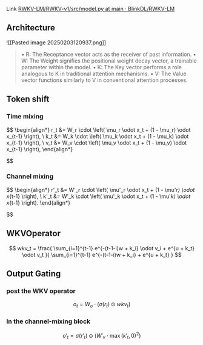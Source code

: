 Link [RWKV-LM/RWKV-v1/src/model.py at main · BlinkDL/RWKV-LM](https://github.com/BlinkDL/RWKV-LM/blob/main/RWKV-v1/src/model.py)
## Architecture
![[Pasted image 20250203120937.png]]
>• R: The Receptance vector acts as the receiver of past information. 
>• W: The Weight signifies the positional weight decay vector, a trainable parameter within the model. 
>• K: The Key vector performs a role analogous to K in traditional attention mechanisms. 
>• V: The Value vector functions similarly to V in conventional attention processes.
## Token shift
### Time mixing
$$
\begin{align*}
r_t &= W_r \cdot \left( \mu_r \odot x_t + (1 - \mu_r) \odot x_{t-1} \right), \\
k_t &= W_k \cdot \left( \mu_k \odot x_t + (1 - \mu_k) \odot x_{t-1} \right), \\
v_t &= W_v \cdot \left( \mu_v \odot x_t + (1 - \mu_v) \odot x_{t-1} \right),
\end{align*}

$$
### Channel mixing
$$
\begin{align*}
r'_t &= W'_r \cdot \left( \mu'_r \odot x_t + (1 - \mu'_r) \odot x_{t-1} \right), \\
k'_t &= W'_k \cdot \left( \mu'_k \odot x_t + (1 - \mu'_k) \odot x_{t-1} \right).
\end{align*}

$$
## WKVOperator
$$
wkv_t = \frac{
\sum_{i=1}^{t-1} e^{-(t-1-i)w + k_i} \odot v_i + e^{u + k_t} \odot v_t
}{
\sum_{i=1}^{t-1} e^{-(t-1-i)w + k_i} + e^{u + k_t}
}
$$
## Output Gating
### post the WKV operator
$$
o_t = W_o \cdot (\sigma(r_t) \odot wkv_t)
$$
### In the channel-mixing block
$$
o'_t = \sigma(r'_t) \odot (W'_v \cdot \max(k'_t, 0)^2)
$$

